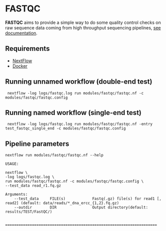 # FASTQC

**FASTQC** aims to provide a simple way to do some quality control checks on raw sequence data coming from high throughput sequencing pipelines, [see documentation](https://www.bioinformatics.babraham.ac.uk/projects/fastqc/).

## Requirements

- <a href="https://www.nextflow.io/">NextFlow</a>
- <a href="https://www.docker.com/">Docker</a>

## Running unnamed workflow (double-end test)

```
 nextflow -log logs/fastqc.log run modules/fastqc/fastqc.nf -c modules/fastqc/fastqc.config
```

## Running named workflow (single-end test)

```
 nextflow -log logs/fastqc.log run modules/fastqc/fastqc.nf -entry test_fastqc_single_end -c modules/fastqc/fastqc.config
```

## Pipeline parameters

```
nextflow run modules/fastqc/fastqc.nf --help
```

```
USAGE:

nextflow \
-log logs/fastqc.log \
run modules/fastqc/fastqc.nf -c modules/fastqc/fastqc.config \
--test_data read_r1.fq.gz

Arguments:
    --test_data     FILE(s)            Fastq(.gz) file(s) for read1 [, read2] (default: data/reads/*_dna_ercc_{1,2}.fq.gz)
    --outdir        DIR                Output directory(default: results/TEST/FastQC/)


====================================================================
```

